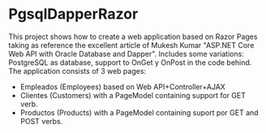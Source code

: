 # PgsqlDapperRazor
This project shows how to create a web application based on Razor Pages taking as reference the excellent article
of Mukesh Kumar "ASP.NET Core Web API with Oracle Database and Dapper".
Includes some variations: PostgreSQL as database, support to OnGet y OnPost in the code behind.
The application consists of 3 web pages: 
- Empleados (Employees) based on Web API+Controller+AJAX
- Clientes (Customers) with a PageModel containing support for GET verb.
- Productos (Products) with a PageModel containing suport por GET and POST verbs.
